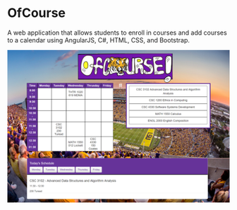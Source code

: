# OfCourse
A web application that allows students to enroll in courses and add courses to a calendar
using AngularJS, C#, HTML, CSS, and Bootstrap.

![Screenshot of home page](/OfCourseMainPage.png?raw=true "Home Page")
